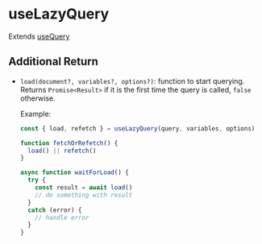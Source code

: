 # useLazyQuery

Extends [useQuery](./use-query.md)

## Additional Return

- `load(document?, variables?, options?)`: function to start querying. Returns `Promise<Result>` if it is the first time the query is called, `false` otherwise.

    Example:

    ```js
    const { load, refetch } = useLazyQuery(query, variables, options)

    function fetchOrRefetch() {
      load() || refetch()
    }

    async function waitForLoad() {
      try {
        const result = await load()
        // do something with result
      }
      catch (error) {
        // handle error
      }
    }
    ```
